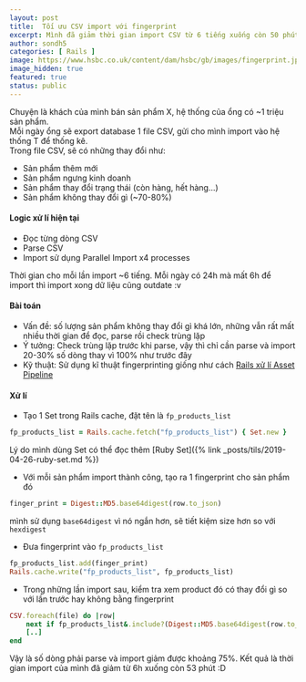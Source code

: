 ```yaml
---
layout: post
title:  Tối ưu CSV import với fingerprint
excerpt: Mình đã giảm thời gian import CSV từ 6 tiếng xuống còn 50 phút với kĩ thuật fingerprint.
author: sondh5
categories: [ Rails ]
image: https://www.hsbc.co.uk/content/dam/hsbc/gb/images/fingerprint.jpg
image_hidden: true
featured: true
status: public
---
```


Chuyện là khách của mình bán sản phẩm X, hệ thống của ổng có ~1 triệu sản phẩm.  
Mỗi ngày ổng sẽ export database 1 file CSV, gửi cho mình import vào hệ thống T để thống kê.  
Trong file CSV, sẽ có những thay đổi như:
- Sản phẩm thêm mới
- Sản phẩm ngưng kinh doanh
- Sản phẩm thay đổi trạng thái (còn hàng, hết hàng...)
- Sản phẩm không thay đổi gì (~70-80%)

#### Logic xử lí hiện tại
- Đọc từng dòng CSV
- Parse CSV
- Import sử dụng Parallel Import x4 processes

Thời gian cho mỗi lần import ~6 tiếng. Mỗi ngày có 24h mà mất 6h để import thì import xong dữ liệu cũng outdate :v 

#### Bài toán
- Vấn đề: số lượng sản phẩm không thay đổi gì khá lớn, những vẫn rất mất nhiều thời gian để đọc, parse rồi check trùng lặp  
- Ý tưởng: Check trùng lặp trước khi parse, vậy thì chỉ cần parse và import 20-30% số dòng thay vì 100% như trước đây
- Kỹ thuật: Sử dụng kĩ thuật fingerprinting giống như cách [Rails xử lí Asset Pipeline](https://guides.rubyonrails.org/asset_pipeline.html#what-is-fingerprinting-and-why-should-i-care-questionmark)

#### Xử lí
- Tạo 1 Set trong Rails cache, đặt tên là `fp_products_list`
```ruby
fp_products_list = Rails.cache.fetch("fp_products_list") { Set.new } 
```
Lý do mình dùng Set có thể đọc thêm [Ruby Set]({% link _posts/tils/2019-04-26-ruby-set.md %})  


- Với mỗi sản phẩm import thành công, tạo ra 1 fingerprint cho sản phẩm đó
```ruby
finger_print = Digest::MD5.base64digest(row.to_json)
```
mình sử dụng `base64digest` vì nó ngắn hơn, sẽ tiết kiệm size hơn so với `hexdigest`  

- Đưa fingerprint vào `fp_products_list`
```ruby
fp_products_list.add(finger_print)
Rails.cache.write("fp_products_list", fp_products_list)
```

- Trong những lần import sau, kiểm tra xem product đó có thay đổi gì so với lần trước hay không bằng fingerprint  
```ruby
CSV.foreach(file) do |row|
    next if fp_products_list&.include?(Digest::MD5.base64digest(row.to_json))
    [..]
end
```
Vậy là số dòng phải parse và import giảm được khoảng 75%. Kết quả là thời gian import của mình đã giảm từ 6h xuống còn 53 phút :D 
